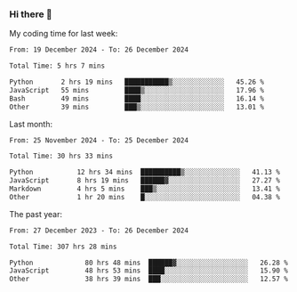 ### Hi there 👋

My coding time for last week:

<!--START_SECTION:week-->

```txt
From: 19 December 2024 - To: 26 December 2024

Total Time: 5 hrs 7 mins

Python       2 hrs 19 mins   ███████████▒░░░░░░░░░░░░░   45.26 %
JavaScript   55 mins         ████▒░░░░░░░░░░░░░░░░░░░░   17.96 %
Bash         49 mins         ████░░░░░░░░░░░░░░░░░░░░░   16.14 %
Other        39 mins         ███▒░░░░░░░░░░░░░░░░░░░░░   13.01 %
```

<!--END_SECTION:week-->

Last month:

<!--START_SECTION:month-->

```txt
From: 25 November 2024 - To: 25 December 2024

Total Time: 30 hrs 33 mins

Python           12 hrs 34 mins  ██████████▒░░░░░░░░░░░░░░   41.13 %
JavaScript       8 hrs 19 mins   ██████▓░░░░░░░░░░░░░░░░░░   27.27 %
Markdown         4 hrs 5 mins    ███▒░░░░░░░░░░░░░░░░░░░░░   13.41 %
Other            1 hr 20 mins    █░░░░░░░░░░░░░░░░░░░░░░░░   04.38 %
```

<!--END_SECTION:month-->

The past year:

<!--START_SECTION:year-->

```txt
From: 27 December 2023 - To: 26 December 2024

Total Time: 307 hrs 28 mins

Python             80 hrs 48 mins  ██████▓░░░░░░░░░░░░░░░░░░   26.28 %
JavaScript         48 hrs 53 mins  ████░░░░░░░░░░░░░░░░░░░░░   15.90 %
Other              38 hrs 39 mins  ███░░░░░░░░░░░░░░░░░░░░░░   12.57 %
```

<!--END_SECTION:year-->
